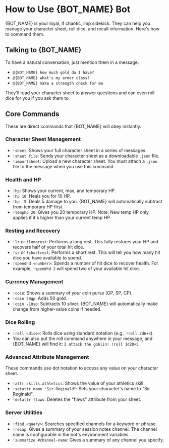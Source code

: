 # How to Use {BOT_NAME} Bot

{BOT_NAME} is your loyal, if chaotic, imp sidekick. They can help you manage your character sheet, roll dice, and recall information. Here's how to command them.

## Talking to {BOT_NAME}

To have a natural conversation, just mention them in a message.

* `@{BOT_NAME} how much gold do I have?`
* `@{BOT_NAME} what's my armor class?`
* `@{BOT_NAME} make a strength check for me`

They'll read your character sheet to answer questions and can even roll dice for you if you ask them to.

## Core Commands

These are direct commands that {BOT_NAME} will obey instantly.

### Character Sheet Management
* `!sheet`: Shows your full character sheet in a series of messages.
* `!sheet file`: Sends your character sheet as a downloadable `.json` file.
* `!importsheet`: Upload a new character sheet. You must attach a `.json` file to the message when you use this command.

### Health and HP
* `!hp`: Shows your current, max, and temporary HP.
* `!hp 10`: Heals you for 10 HP.
* `!hp -5`: Deals 5 damage to you. {BOT_NAME} will automatically subtract from temporary HP first.
* `!temphp 20`: Gives you 20 temporary HP. Note: New temp HP only applies if it's higher than your current temp HP.

### Resting and Recovery
* `!lr` or `!longrest`: Performs a long rest. This fully restores your HP and recovers half of your total hit dice.
* `!sr` or `!shortrest`: Performs a short rest. This will tell you how many hit dice you have available to spend.
* `!spendhd <number>`: Spends a number of hit dice to recover health. For example, `!spendhd 2` will spend two of your available hit dice.

### Currency Management
* `!coin`: Shows a summary of your coin purse (GP, SP, CP).
* `!coin 50gp`: Adds 50 gold.
* `!coin -10sp`: Subtracts 10 silver. {BOT_NAME} will automatically make change from higher-value coins if needed.

### Dice Rolling
* `!roll <dice>`: Rolls dice using standard notation (e.g., `!roll 2d6+3`).
* You can also put the roll command anywhere in your message, and {BOT_NAME} will find it: `I attack the goblin! !roll 1d20+5`

### Advanced Attribute Management
These commands use dot notation to access any value on your character sheet.

* `!attr skills.athletics`: Shows the value of your athletics skill.
* `!setattr name "Sir Reginald"`: Sets your character's name to "Sir Reginald".
* `!delattr flaws`: Deletes the "flaws" attribute from your sheet.

### Server Utilities
* `!find <query>`: Searches specified channels for a keyword or phrase.
* `!recap`: Gives a summary of your session notes channel. The channel name is configurable in the bot's environment variables.
* `!summarize #channel-name`: Gives a summary of any channel you specify.